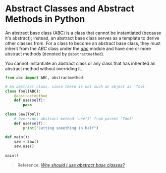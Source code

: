 # Abstract Classes and Abstract Methods in Python
An abstract base class (ABC) is a class that cannot be instantiated (because it's abstract); instead, an abstract base class serves as a template to derive other classes from.
For a class to become an abstract base class, they must inherit from the _ABC_ class under the [_abc_](https://docs.python.org/3/library/abc.html) module and have one or more
abstract methods (denoted by `@abstractmethod`).

You cannot instantiate an abstract class or any class that has inherited an abstract method without overriding it.
```Python
from abc import ABC, abstractmethod

# An abstract class, since there is not such an object as 'Tool'
class Tool(ABC):
    @abstractmethod
    def use(self):
        pass
    
class Saw(Tool):
    # Overrides abstract method 'use()' from parent 'Tool'
    def use(self):
        print("Cutting something in half")
    
def main():
    saw = Saw()
    saw.use()
    
main()
```
> Reference: [_Why should I use abstract base classes?_](https://stackoverflow.com/questions/3570796/why-use-abstract-base-classes-in-python/3571946) <br />
